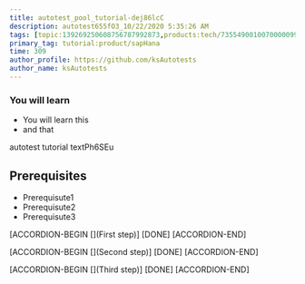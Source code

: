 ```yaml
---
title: autotest_pool_tutorial-dej86lcC
description: autotest655fO3_10/22/2020 5:35:26 AM
tags: [topic:139269250608756787992873,products:tech/73554900100700000996,tutorial:experience/advanced]
primary_tag: tutorial:product/sapHana
time: 309
author_profile: https://github.com/ksAutotests
author_name: ksAutotests
---
```

### You will learn
- You will learn this
- and that

autotest tutorial textPh6SEu

## Prerequisites
- Prerequisute1
- Prerequisute2
- Prerequisute3

[ACCORDION-BEGIN [](First step)]
[DONE]
[ACCORDION-END]

[ACCORDION-BEGIN [](Second step)]
[DONE]
[ACCORDION-END]

[ACCORDION-BEGIN [](Third step)]
[DONE]
[ACCORDION-END]

